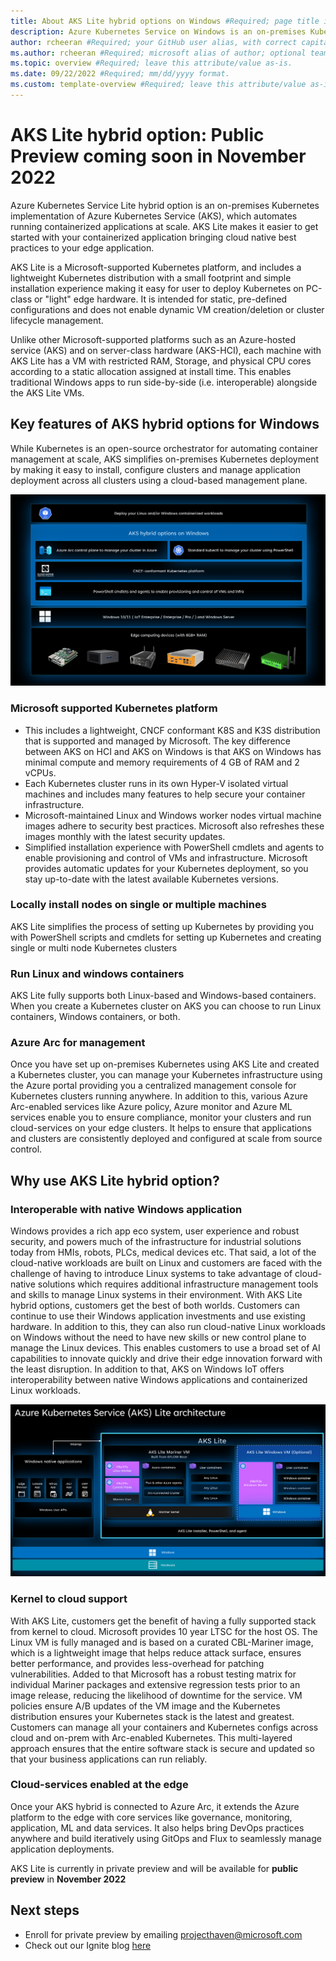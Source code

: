 ```yaml
---
title: About AKS Lite hybrid options on Windows #Required; page title is displayed in search results. Include the brand.
description: Azure Kubernetes Service on Windows is an on-premises Kubernetes implementation of Azure Kubernetes Service (AKS), which automates running containerized applications at scale. #Required; article description that is displayed in search results. 
author: rcheeran #Required; your GitHub user alias, with correct capitalization.
ms.author: rcheeran #Required; microsoft alias of author; optional team alias.
ms.topic: overview #Required; leave this attribute/value as-is.
ms.date: 09/22/2022 #Required; mm/dd/yyyy format.
ms.custom: template-overview #Required; leave this attribute/value as-is.
---
```




# AKS Lite hybrid option: Public Preview coming soon in November 2022


Azure Kubernetes Service Lite hybrid option is an on-premises Kubernetes implementation of Azure Kubernetes Service (AKS), which automates running containerized applications at scale. AKS Lite makes it easier to get started with your containerized application bringing cloud native best practices to your edge application.

AKS Lite is a Microsoft-supported Kubernetes platform, and includes a lightweight Kubernetes distribution with a small footprint and simple installation experience making it easy for user to deploy Kubernetes on PC-class or "light" edge hardware. It is intended for static, pre-defined configurations and does not enable dynamic VM creation/deletion or cluster lifecycle management.

Unlike other Microsoft-supported platforms such as an Azure-hosted service (AKS) and on server-class hardware (AKS-HCI), each machine with AKS Lite has a VM with restricted RAM, Storage, and physical CPU cores according to a static allocation assigned at install time. This enables traditional Windows apps to run side-by-side (i.e. interoperable) alongside the AKS Lite VMs.

## Key features of AKS hybrid options for Windows

While Kubernetes is an open-source orchestrator for automating container management at scale, AKS simplifies on-premises Kubernetes deployment by making it easy to install, configure clusters and manage application deployment across all clusters using a cloud-based management plane.

![AKS on Windows architecture](media/aks-lite/aks-lite-Windows.png)

### Microsoft supported Kubernetes platform  

- This includes a lightweight, CNCF conformant K8S and K3S distribution that is supported and managed by Microsoft. The key difference between AKS on HCI and AKS on Windows is that AKS on Windows has minimal compute and memory requirements of 4 GB of RAM and 2 vCPUs.
- Each Kubernetes cluster runs in its own Hyper-V isolated virtual machines and includes many features to help secure your container infrastructure.
- Microsoft-maintained Linux and Windows worker nodes virtual machine images adhere to security best practices. Microsoft also refreshes these images monthly with the latest security updates.
- Simplified installation experience with PowerShell cmdlets and agents to enable provisioning and control of VMs and infrastructure. Microsoft provides automatic updates for your Kubernetes deployment, so you stay up-to-date with the latest available Kubernetes versions.

### Locally install nodes on single or multiple machines

AKS Lite simplifies the process of setting up Kubernetes by providing you with PowerShell scripts and cmdlets for setting up Kubernetes and creating single or multi node Kubernetes clusters

### Run Linux and windows containers

AKS Lite fully supports both Linux-based and Windows-based containers. When you create a Kubernetes cluster on AKS you can choose to run Linux containers, Windows containers, or both.

### Azure Arc for management

Once you have set up on-premises Kubernetes using AKS Lite and created a Kubernetes cluster, you can manage your Kubernetes infrastructure using the Azure portal providing you a centralized management console for Kubernetes clusters running anywhere. In addition to this, various Azure Arc-enabled services like Azure policy, Azure monitor and Azure ML services enable you to ensure compliance, monitor your clusters and run cloud-services on your edge clusters. It helps to ensure that applications and clusters are consistently deployed and configured at scale from source control.


## Why use AKS Lite hybrid option?

### Interoperable with native Windows application

Windows provides a rich app eco system, user experience and robust security, and powers much of the infrastructure for industrial solutions today from HMIs, robots, PLCs, medical devices etc. That said, a lot of the cloud-native workloads are built on Linux and customers are faced with the challenge of having to introduce Linux systems to take advantage of cloud-native solutions which requires additional infrastructure management tools and skills to manage Linux systems in their environment. With AKS Lite hybrid options, customers get the best of both worlds. Customers can continue to use their Windows application investments and use existing hardware. In addition to this, they can also run cloud-native Linux workloads on Windows without the need to have new skills or new control plane to manage the Linux devices. This enables customers to use a broad set of AI capabilities to innovate quickly and drive their edge innovation forward with the least disruption. In addition to that, AKS on Windows IoT offers interoperability between native Windows applications and containerized Linux workloads.

![AKS on Windows interop](media/aks-lite/aks-lite-windows-arch.png)

### Kernel to cloud support  

With AKS Lite, customers get the benefit of having a fully supported stack from kernel to cloud. Microsoft provides 10 year LTSC for the host OS. The Linux VM is fully managed and is based on a curated CBL-Mariner image, which is a lightweight image that helps reduce attack surface, ensures better performance, and provides less-overhead for patching vulnerabilities. Added to that Microsoft has a robust testing matrix for individual Mariner packages and extensive regression tests prior to an image release, reducing the likelihood of downtime for the service. VM policies ensure A/B updates of the VM image and the Kubernetes distribution ensures your Kubernetes stack is the latest and greatest. Customers can manage all your containers and Kubernetes configs across cloud and on-prem with Arc-enabled Kubernetes. This multi-layered approach ensures that the entire software stack is secure and updated so that your business applications can run reliably.  

### Cloud-services enabled at the edge

Once your AKS hybrid is connected to Azure Arc, it extends the Azure platform to the edge with core services like governance, monitoring, application, ML and data services. It also helps bring DevOps practices anywhere and build iteratively using GitOps and Flux to seamlessly manage application deployments.

AKS Lite is currently in private preview and will be available for **public preview** in **November 2022**

## Next steps
- Enroll for private preview by emailing projecthaven@microsoft.com
- Check out our Ignite blog [here](https://aka.ms/aks-lite-ignite-blog)